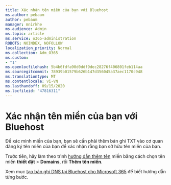 ```yaml
---
title: Xác nhận tên miền của bạn với Bluehost
ms.author: pebaum
author: pebaum
manager: mnirkhe
ms.audience: Admin
ms.topic: article
ms.service: o365-administration
ROBOTS: NOINDEX, NOFOLLOW
localization_priority: Normal
ms.collection: Adm_O365
ms.custom:
- "1"
ms.openlocfilehash: 5b4b6fdfa90d0ddf9dec28276f406801feb114aa
ms.sourcegitcommit: 78939b01579b626b147d356045a37aec1170c948
ms.translationtype: MT
ms.contentlocale: vi-VN
ms.lasthandoff: 09/15/2020
ms.locfileid: "47816311"
---
```

# <a name="verify-your-domain-with-bluehost"></a>Xác nhận tên miền của bạn với Bluehost

Để xác minh miền của bạn, bạn sẽ cần phải thêm bản ghi TXT vào cơ quan đăng ký tên miền của bạn để xác nhận rằng bạn sở hữu tên miền của bạn. 

Trước tiên, hãy làm theo trình [hướng dẫn thêm tên](https://admin.microsoft.com/Adminportal#/Domains) miền bằng cách chọn tên miền **thiết đặt** \> **Domains**, rồi **Thêm tên miền**.
  
Xem mục [tạo bản ghi DNS tại Bluehost cho Microsoft 365](https://docs.microsoft.com/microsoft-365/admin/dns/create-dns-records-at-bluehost) để biết hướng dẫn từng bước.